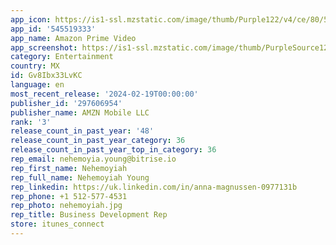 ```yaml
---
app_icon: https://is1-ssl.mzstatic.com/image/thumb/Purple122/v4/ce/80/5d/ce805dc5-0658-e74d-58c6-4b99ad1a7916/AppIcon-0-0-1x_U007emarketing-0-7-0-0-85-220.png/1024x1024bb.png
app_id: '545519333'
app_name: Amazon Prime Video
app_screenshot: https://is1-ssl.mzstatic.com/image/thumb/PurpleSource126/v4/09/00/2f/09002f56-5e20-b265-e6a7-dd3b2cd20632/ca17f0b6-fb30-41a0-b087-855c50c080f5_01-iPhone6.5_Home_Page.png/1284x2778bb.png
category: Entertainment
country: MX
id: Gv8Ibx33LvKC
language: en
most_recent_release: '2024-02-19T00:00:00'
publisher_id: '297606954'
publisher_name: AMZN Mobile LLC
rank: '3'
release_count_in_past_year: '48'
release_count_in_past_year_category: 36
release_count_in_past_year_top_in_category: 36
rep_email: nehemoyia.young@bitrise.io
rep_first_name: Nehemoyiah
rep_full_name: Nehemoyiah Young
rep_linkedin: https://uk.linkedin.com/in/anna-magnussen-0977131b
rep_phone: +1 512-577-4531
rep_photo: nehemoyiah.jpg
rep_title: Business Development Rep
store: itunes_connect
---
```

